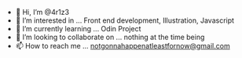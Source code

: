 - 👋 Hi, I’m @4r1z3
- 👀 I’m interested in ... Front end development, Illustration, Javascript
- 🌱 I’m currently learning ... Odin Project
- 💞️ I’m looking to collaborate on ... nothing at the time being
- 📫 How to reach me ... notgonnahappenatleastfornow@gmail.com

<!---
4r1z3/4r1z3 is a ✨ special ✨ repository because its `README.md` (this file) appears on your GitHub profile.
You can click the Preview link to take a look at your changes.
--->
